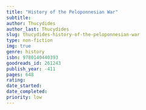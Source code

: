 ```yaml
---
title: "History of the Peloponnesian War"
subtitle: 
author: Thucydides
author_last: Thucydides
slug: thucydides-history-of-the-peloponnesian-war
type: non-fiction
img: true
genre: history
isbn: 9780140440393
goodreads_id: 261243
publish_year: -411
pages: 648
rating: 
date_started:
date_completed:
priority: low
---
```

